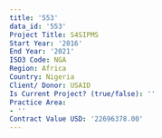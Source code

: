 ```yaml
---
title: '553'
data_id: '553'
Project Title: S4SIPMS
Start Year: '2016'
End Year: '2021'
ISO3 Code: NGA
Region: Africa
Country: Nigeria
Client/ Donor: USAID
Is Current Project? (true/false): ''
Practice Area:
- ''
Contract Value USD: '22696378.00'
---
```


